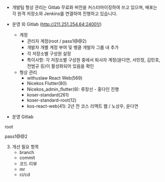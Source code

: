 - 개발팀 형상 관리는 Gitlab 무료화 버전을 커스터마이징하여 쓰고 있으며, 배포는 각 원격 저장소와 Jenkins를 연결하여 진행하고 있습니다.

- 운영 외 Gitlab (http://211.251.254.64:24001/)
	- 계정
		- 관리자 계정(root / pass1@@2)
		- 개발자 개별 계정 부여 및 뱅클 개발자 그룹 내 추가
		- 각 저장소별 구성원 설정 
		- 특이사항: 각 저장소별 구성원 중에서 퇴사자 계정(윤다연, 서민정, 김민호, 전범규 등)이 활성화되어 있음을 확인
	- 형상 관리
		- withuslaw React Web(569)
		- Nicekos Flutter(80)
		- Nicekos_admin_flutter(8): 류창선 - 홍다인 진행 
		- koser-standard(261)
		- koser-standard-root(12)
		- kos-react-web(41): 2년 전 코스 리액트 웹 / 노상우, 윤다연
		
- 운영 Gitlab

root 

pass1@@2

3. 개선 필요 항목
	- branch
	- commit
	- 코드 리뷰
	- mr
	- ci/cd